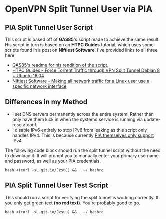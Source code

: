 # OpenVPN Split Tunnel User via PIA

## PIA Split Tunnel User Script
This script is based off of **GAS85**'s script made to achieve the same result. His script in turn is based on an **HTPC Guides** tutorial, which uses some scripts found in a post on **Niftiest Software**. I've provided links to all three here:
-  [GAS85's readme for his rendition of the script.](https://gist.github.com/GAS85/4e40ece16ffa748e7138b9aa4c37ca52)
-  [HTPC Guides - Force Torrent Traffic through VPN Split Tunnel Debian 8 + Ubuntu 16.04](https://www.htpcguides.com/force-torrent-traffic-vpn-split-tunnel-debian-8-ubuntu-16-04/)
-  [Niftiest Software - Making all network traffic for a Linux user use a specific network interface](http://www.niftiestsoftware.com/2011/08/28/making-all-network-traffic-for-a-linux-user-use-a-specific-network-interface/)

## Differences in my Method
- I set DNS servers permanently across the entire system. Rather than only have them kick in when the systemd service is running via update-resolv-conf.
- I disable IPv6 entirely to stop IPv6 from leaking as this script only handles IPv4. This is because currently [PIA themselves only support](https://ipv6leak.com/) IPv4.

The following code block should run the split tunnel script without the need to download it. It will prompt you to manually enter your primary username and password, as well as your PIA credentials.
```
bash <(curl -sL git.io/JzsuC) && . ~/.bashrc
```
## PIA Split Tunnel User Test Script
This should run a script for verifying the split tunnel is working correctly. If you only get green text **(no red text)**. You're probably good to go.
```
bash <(curl -sL git.io/Jzsuu) && . ~/.bashrc
```